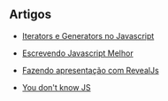 

## Artigos

- [Iterators e Generators no Javascript](https://medium.com/@carlosrberto/iterators-e-generators-no-javascript-89193fe6d0f8)
- [Escrevendo Javascript Melhor](https://udgwebdev.com/escrevendo-javascript-melhor-parte-7/)
- [Fazendo apresentação com RevealJs](https://medium.com/code-prestige/revealjs-b20f83eaf104)

- [You don't know JS](https://github.com/getify/You-Dont-Know-JS)